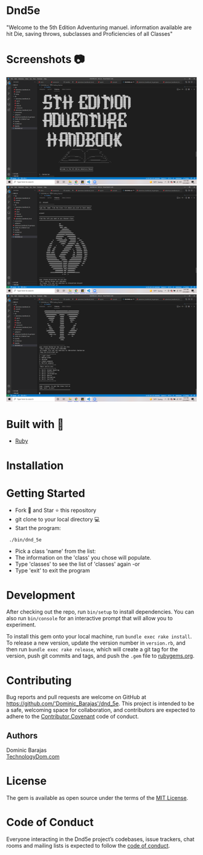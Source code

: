 # Dnd5e

"Welcome to the 5th Edition Adventuring manuel. information available are hit Die, saving throws, subclasses and Proficiencies of all Classes"

# Screenshots 📷

![screenshot1](/screenshots/Screenshot1.png)
![screenshot1](/screenshots/Screenshot2.png)
![screenshot1](/screenshots/Screenshot3.png)
    
# Built with 🔧

* [Ruby](https://www.ruby-lang.org/en/)

# Installation


# Getting Started

* Fork 🍴 and Star ⭐️ this repository
* git clone to your local directory 💻
* Start the program:
```
 ./bin/dnd_5e
 ```
* Pick a class 'name' from the list:
* The information on the 'class' you chose will populate.
* Type 'classes' to see the list of 'classes' again 
-or
* Type 'exit' to exit the program

# Development

After checking out the repo, run `bin/setup` to install dependencies. You can also run `bin/console` for an interactive prompt that will allow you to experiment.

To install this gem onto your local machine, run `bundle exec rake install`. To release a new version, update the version number in `version.rb`, and then run `bundle exec rake release`, which will create a git tag for the version, push git commits and tags, and push the `.gem` file to [rubygems.org](https://rubygems.org).

# Contributing

Bug reports and pull requests are welcome on GitHub at https://github.com/'Dominic_Barajas'/dnd_5e. This project is intended to be a safe, welcoming space for collaboration, and contributors are expected to adhere to the [Contributor Covenant](http://contributor-covenant.org) code of conduct.

## Authors

Dominic Barajas  
[TechnologyDom.com](https://technologydom.gatsbyjs.io/)

# License

The gem is available as open source under the terms of the [MIT License](https://opensource.org/licenses/MIT).

# Code of Conduct

Everyone interacting in the Dnd5e project’s codebases, issue trackers, chat rooms and mailing lists is expected to follow the [code of conduct](https://github.com/'Dominic_Barajas'/dnd_5e/blob/master/CODE_OF_CONDUCT.md).

